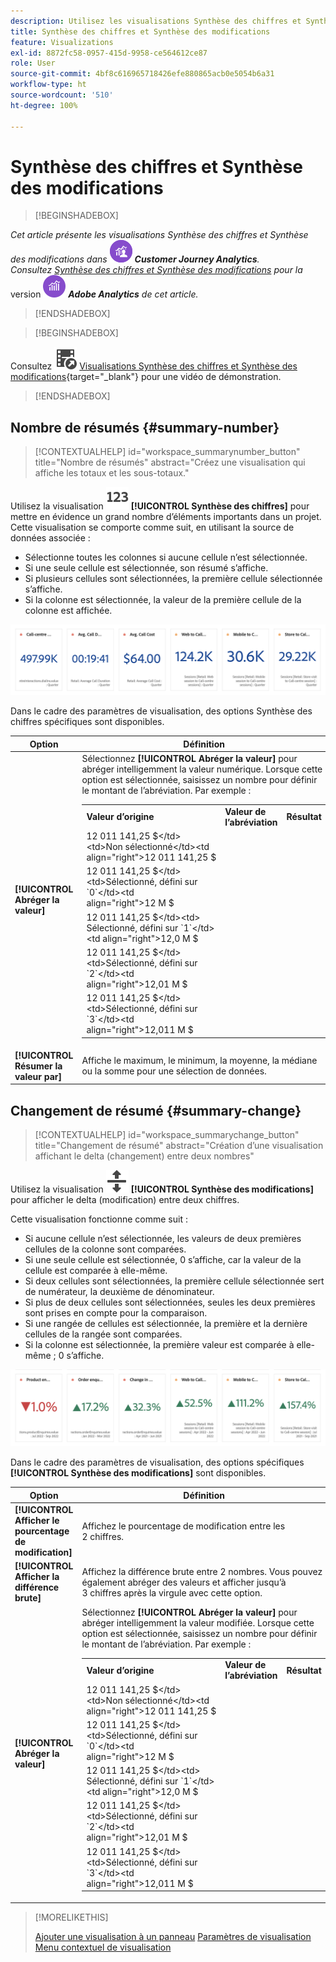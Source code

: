 ```yaml
---
description: Utilisez les visualisations Synthèse des chiffres et Synthèse des modifications pour afficher des points de données importants dans un projet.
title: Synthèse des chiffres et Synthèse des modifications
feature: Visualizations
exl-id: 8872fc58-0957-415d-9958-ce564612ce87
role: User
source-git-commit: 4bf8c616965718426efe880865acb0e5054b6a31
workflow-type: ht
source-wordcount: '510'
ht-degree: 100%

---
```


# Synthèse des chiffres et Synthèse des modifications

>[!BEGINSHADEBOX]

_Cet article présente les visualisations Synthèse des chiffres et Synthèse des modifications dans_ ![CustomerJourneyAnalytics](/help/assets/icons/CustomerJourneyAnalytics.svg) _**Customer Journey Analytics**._<br/>_Consultez [Synthèse des chiffres et Synthèse des modifications](https://experienceleague.adobe.com/fr/docs/analytics/analyze/analysis-workspace/visualizations/summary-number-change) pour la_ version ![AdobeAnalytics](/help/assets/icons/AdobeAnalytics.svg) _**Adobe Analytics** de cet article._

>[!ENDSHADEBOX]

>[!BEGINSHADEBOX]

Consultez ![VideoCheckedOut](/help/assets/icons/VideoCheckedOut.svg) [Visualisations Synthèse des chiffres et Synthèse des modifications](https://video.tv.adobe.com/v/3416888/?quality=12&learn=on&captions=fre_fr){target="_blank"} pour une vidéo de démonstration.

>[!ENDSHADEBOX]

## Nombre de résumés {#summary-number}

<!-- markdownlint-disable MD034 -->

>[!CONTEXTUALHELP]
>id="workspace_summarynumber_button"
>title="Nombre de résumés"
>abstract="Créez une visualisation qui affiche les totaux et les sous-totaux."

<!-- markdownlint-enable MD034 -->

Utilisez la visualisation ![Synthèse](/help/assets/icons/123.svg) **[!UICONTROL Synthèse des chiffres]** pour mettre en évidence un grand nombre d’éléments importants dans un projet. Cette visualisation se comporte comme suit, en utilisant la source de données associée :

* Sélectionne toutes les colonnes si aucune cellule n’est sélectionnée.
* Si une seule cellule est sélectionnée, son résumé s’affiche.
* Si plusieurs cellules sont sélectionnées, la première cellule sélectionnée s’affiche.
* Si la colonne est sélectionnée, la valeur de la première cellule de la colonne est affichée.

![Visualisation Synthèse des chiffres](asses/../assets/summary-number.png)

Dans le cadre des paramètres de visualisation, des options Synthèse des chiffres spécifiques sont disponibles.

| Option | Définition |
|--- |--- |
| **[!UICONTROL Abréger la valeur]** | Sélectionnez **[!UICONTROL Abréger la valeur]** pour abréger intelligemment la valeur numérique. Lorsque cette option est sélectionnée, saisissez un nombre pour définir le montant de l’abréviation. Par exemple :<br/><table><tr><td>**Valeur d’origine**</td><td>**Valeur de l’abréviation**</td><td>**Résultat**</td></tr><tr><td>12 011 141,25 $</td><td>Non sélectionné</td><td  align="right">12 011 141,25 $</td></tr><tr><td>12 011 141,25 $</td><td>Sélectionné, défini sur `0`</td><td align="right">12 M $</td></tr><tr><td>12 011 141,25 $</td><td> Sélectionné, défini sur `1`</td><td  align="right">12,0 M $</td></tr><tr><td>12 011 141,25 $</td><td>Sélectionné, défini sur `2`</td><td align="right">12,01 M $</td></tr><tr><td>12 011 141,25 $</td><td>Sélectionné, défini sur `3`</td><td align="right">12,011 M $</td></tr></table> |
| **[!UICONTROL Résumer la valeur par]** | Affiche le maximum, le minimum, la moyenne, la médiane ou la somme pour une sélection de données. |

## Changement de résumé {#summary-change}

<!-- markdownlint-disable MD034 -->

>[!CONTEXTUALHELP]
>id="workspace_summarychange_button"
>title="Changement de résumé"
>abstract="Création d’une visualisation affichant le delta (changement) entre deux nombres"

<!-- markdownlint-enable MD034 -->


Utilisez la visualisation ![MoveUpDown](/help/assets/icons/MoveUpDown.svg) **[!UICONTROL Synthèse des modifications]** pour afficher le delta (modification) entre deux chiffres. <!-- This is applicable for AA, not CJA: The green and red color of the Summary Change can be controlled through [custom event polarity](https://experienceleague.adobe.com/docs/analytics/admin/admin-tools/success-events/success-event.html?lang=fr) or a calculated metric's [Show Upward Trend As](https://experienceleague.adobe.com/docs/analytics/components/calculated-metrics/calcmetric-workflow/cm-build-metrics.html?lang=fr) option.-->

<!--
The green and red color of the Summary Change can be controlled through [custom event polarity](https://experienceleague.adobe.com/docs/analytics/admin/admin/c-manage-report-suites/c-edit-report-suites/conversion-var-admin/c-success-events/success-event.md) or a calculated metric's [Show Upward Trend As](https://experienceleague.adobe.com/docs/analytics/components/calculated-metrics/calcmetric-workflow/cm-build-metrics.html?lang=fr) option.
-->

Cette visualisation fonctionne comme suit :

* Si aucune cellule n’est sélectionnée, les valeurs de deux premières cellules de la colonne sont comparées.
* Si une seule cellule est sélectionnée, 0 s’affiche, car la valeur de la cellule est comparée à elle-même.
* Si deux cellules sont sélectionnées, la première cellule sélectionnée sert de numérateur, la deuxième de dénominateur.
* Si plus de deux cellules sont sélectionnées, seules les deux premières sont prises en compte pour la comparaison.
* Si une rangée de cellules est sélectionnée, la première et la dernière cellules de la rangée sont comparées.
* Si la colonne est sélectionnée, la première valeur est comparée à elle-même ; 0 s’affiche.


![Visualisation Synthèse des modifications montrant le delta entre deux nombres.](assets/summary-change.png)


Dans le cadre des paramètres de visualisation, des options spécifiques **[!UICONTROL Synthèse des modifications]** sont disponibles.

| Option | Définition |
|--- |--- |
| **[!UICONTROL Afficher le pourcentage de modification]** | Affichez le pourcentage de modification entre les 2 chiffres. |
| **[!UICONTROL Afficher la différence brute]** | Affichez la différence brute entre 2 nombres. Vous pouvez également abréger des valeurs et afficher jusqu’à 3 chiffres après la virgule avec cette option. |
| **[!UICONTROL Abréger la valeur]** | Sélectionnez **[!UICONTROL Abréger la valeur]** pour abréger intelligemment la valeur modifiée. Lorsque cette option est sélectionnée, saisissez un nombre pour définir le montant de l’abréviation. Par exemple :<br/><table><tr><td>**Valeur d’origine**</td><td>**Valeur de l’abréviation**</td><td>**Résultat**</td></tr><tr><td>12 011 141,25 $</td><td>Non sélectionné</td><td  align="right">12 011 141,25 $</td></tr><tr><td>12 011 141,25 $</td><td>Sélectionné, défini sur `0`</td><td align="right">12 M $</td></tr><tr><td>12 011 141,25 $</td><td> Sélectionné, défini sur `1`</td><td  align="right">12,0 M $</td></tr><tr><td>12 011 141,25 $</td><td>Sélectionné, défini sur `2`</td><td align="right">12,01 M $</td></tr><tr><td>12 011 141,25 $</td><td>Sélectionné, défini sur `3`</td><td align="right">12,011 M $</td></tr></table> |

>[!MORELIKETHIS]
>
>[Ajouter une visualisation à un panneau](/help/analysis-workspace/visualizations/freeform-analysis-visualizations.md#add-visualizations-to-a-panel)
>[Paramètres de visualisation](/help/analysis-workspace/visualizations/freeform-analysis-visualizations.md#settings)
>[Menu contextuel de visualisation](/help/analysis-workspace/visualizations/freeform-analysis-visualizations.md#context-menu)
>
